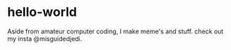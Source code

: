 # hello-world

Aside from amateur computer coding, I make meme's and stuff. check out my insta @misguidedjedi.
